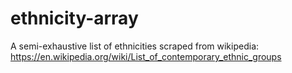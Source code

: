 # ethnicity-array
A semi-exhaustive list of ethnicities scraped from wikipedia: https://en.wikipedia.org/wiki/List_of_contemporary_ethnic_groups

